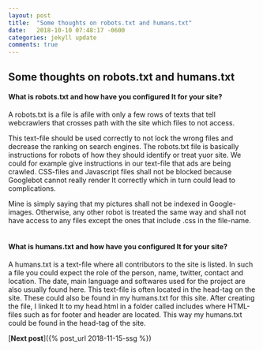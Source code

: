 ```yaml
---
layout: post
title:  "Some thoughts on robots.txt and humans.txt"
date:   2018-10-10 07:48:17 -0600
categories: jekyll update
comments: true
---
```


## Some thoughts on robots.txt and humans.txt

#### What is robots.txt and how have you configured It for your site?
A robots.txt is a file is afile with only a few rows of texts that tell webcrawlers that crosses path with the site which files to not access.

This text-file should be used correctly to not lock the wrong files and decrease the ranking on search engines. The robots.txt file is basically instructions for robots of how they should identify or treat yuor site. We could for example give instructions in our text-file that ads are being crawled. CSS-files and Javascript files shall not be blocked because Googlebot cannot really render It correctly which in turn could lead to complications.

Mine is simply saying that my pictures shall not be indexed in Google-images. Otherwise, any other robot is treated the same way and shall not have access to any files except the ones that include .css in the file-name. 
<br><br/>
#### What is humans.txt and how have you configured It for your site?
A humans.txt is a text-file where all contributors to the site is listed. In such a file you could expect the role of the person, name, twitter, contact and location. The date, main language and softwares used for the project are also usually found here. This text-file is often located in the head-tag on the site. These could also be found in my humans.txt for this site. After creating the file, I linked It to my head.html in a folder called includes where HTML-files such as for footer and header are located. This way my humans.txt could be found in the head-tag of the site.

[**Next post**]({% post_url 2018-11-15-ssg %})
